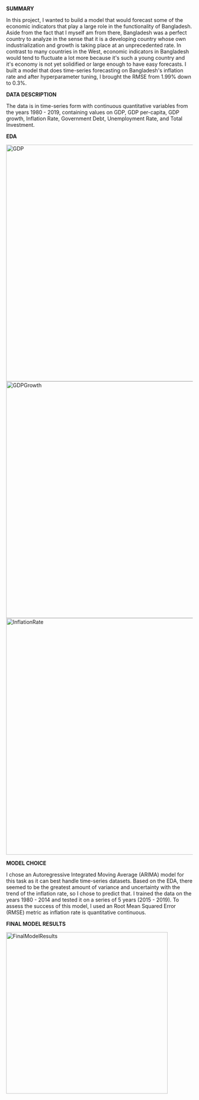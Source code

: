 **SUMMARY**

In this project, I wanted to build a model that would forecast some of the economic indicators that play a large role in the functionality of Bangladesh. Aside from the fact that I myself am from there, Bangladesh was a perfect country to analyze in the sense that it is a developing country whose own industrialization and growth is taking place at an unprecedented rate. In contrast to many countries in the West, economic indicators in Bangladesh would tend to fluctuate a lot more because it's such a young country and it's economy is not yet solidified or large enough to have easy forecasts. I built a model that does time-series forecasting on Bangladesh's inflation rate and after hyperparameter tuning, I brought the RMSE from 1.99% down to 0.3%.

**DATA DESCRIPTION**

The data is in time-series form with continuous quantitative variables from the years 1980 - 2019, containing values on GDP, GDP per-capita, GDP growth, Inflation Rate, Government Debt, Unemployment Rate, and Total Investment. 

**EDA**


<img width="639" alt="GDP" src="https://user-images.githubusercontent.com/85206295/148713187-02ff6ed3-3f0a-4cfe-a890-d4328bdb1f79.png">

<img width="639" alt="GDPGrowth" src="https://user-images.githubusercontent.com/85206295/148713196-1d38317c-796f-495f-9c15-2ee2bd68765d.png">

<img width="639" alt="InflationRate" src="https://user-images.githubusercontent.com/85206295/148712785-26d9c770-ff71-4125-8a4d-26cad3323fa7.png">

**MODEL CHOICE**

I chose an Autoregressive Integrated Moving Average (ARIMA) model for this task as it can best handle time-series datasets. Based on the EDA, there seemed to be the greatest amount of variance and uncertainty with the trend of the inflation rate, so I chose to predict that. I trained the data on the years 1980 - 2014 and tested it on a series of 5 years (2015 - 2019). To assess the success of this model, I used an  Root Mean Squared Error (RMSE) metric as inflation rate is quantitative continuous. 

**FINAL MODEL RESULTS**

<img width="436" alt="FinalModelResults" src="https://user-images.githubusercontent.com/85206295/148716246-c252de55-6500-44b8-97af-8b1df3730fdb.png">
